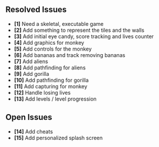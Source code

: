 ## Resolved Issues ##
- **[1]** Need a skeletal, executable game
- **[2]** Add something to represent the tiles and the walls
- **[3]** Add initial eye candy, score tracking and lives counter
- **[4]** Add graphics for monkey
- **[5]** Add controls for the monkey
- **[6]** Add bananas and track removing bananas
- **[7]** Add aliens
- **[8]** Add pathfinding for aliens
- **[9]** Add gorilla
- **[10]** Add pathfinding for gorilla
- **[11]** Add capturing for monkey
- **[12]** Handle losing lives
- **[13]** Add levels / level progression

## Open Issues ##
- **[14]** Add cheats
- **[15]** Add personalized splash screen

